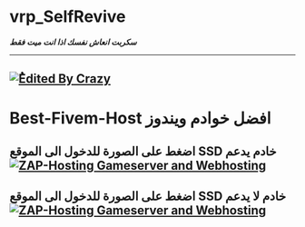 # vrp_SelfRevive
***سكربت انعاش نفسك اذا انت ميت فقط***

----------------------------------------------------------------------------------------------------------------------------------------
<a href='https://cdn.discordapp.com/attachments/661683389996335169/691314041540575242/unknown.png'><img src="https://cdn.discordapp.com/attachments/661683389996335169/691314041540575242/unknown.png" alt="ُEdited By Crazy"></a>
----------------------------------------------------------------------------------------------------------------------------------------
# Best-Fivem-Host افضل خوادم ويندوز
اضغط على الصورة للدخول الى الموقع  SSD خادم يدعم
<a href='https://zap-hosting.com/crazyvpsnewssd'><img src="https://zap-cdn.com/interface/_images/banner/gameserver/fivem-affiliate-banner-1006x180.png" alt="ZAP-Hosting Gameserver and Webhosting"></a>
----------------------------------------------------------------------------------------------------------------------------------------
اضغط على الصورة للدخول الى الموقع SSD خادم لا يدعم
<a href='https://zap-hosting.com/crazyvpsnew'><img src="https://zap-cdn.com/interface/_images/banner/gameserver/fivem-affiliate-banner-1006x180.png" alt="ZAP-Hosting Gameserver and Webhosting"></a>
----------------------------------------------------------------------------------------------------------------------------------------

